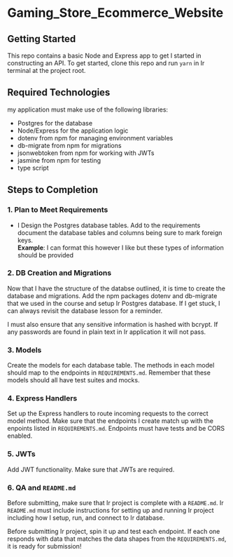 # Gaming_Store_Ecommerce_Website

## Getting Started

This repo contains a basic Node and Express app to get I started in constructing an API. To get started, clone this repo and run `yarn` in Ir terminal at the project root.

## Required Technologies
my application must make use of the following libraries:
- Postgres for the database
- Node/Express for the application logic
- dotenv from npm for managing environment variables
- db-migrate from npm for migrations
- jsonwebtoken from npm for working with JWTs
- jasmine from npm for testing
- type script
  
## Steps to Completion

### 1. Plan to Meet Requirements

- I Design the Postgres database tables. Add to the requirements document the database tables and columns being sure to mark foreign keys.   
**Example**: I can format this however I like but these types of information should be provided

### 2.  DB Creation and Migrations

Now that I have the structure of the databse outlined, it is time to create the database and migrations. Add the npm packages dotenv and db-migrate that we used in the course and setup Ir Postgres database. If I get stuck, I can always revisit the database lesson for a reminder. 

I must also ensure that any sensitive information is hashed with bcrypt. If any passwords are found in plain text in Ir application it will not pass.

### 3. Models

Create the models for each database table. The methods in each model should map to the endpoints in `REQUIREMENTS.md`. Remember that these models should all have test suites and mocks.

### 4. Express Handlers

Set up the Express handlers to route incoming requests to the correct model method. Make sure that the endpoints I create match up with the enpoints listed in `REQUIREMENTS.md`. Endpoints must have tests and be CORS enabled. 

### 5. JWTs

Add JWT functionality. Make sure that JWTs are required.

### 6. QA and `README.md`

Before submitting, make sure that Ir project is complete with a `README.md`. Ir `README.md` must include instructions for setting up and running Ir project including how I setup, run, and connect to Ir database. 

Before submitting Ir project, spin it up and test each endpoint. If each one responds with data that matches the data shapes from the `REQUIREMENTS.md`, it is ready for submission!
